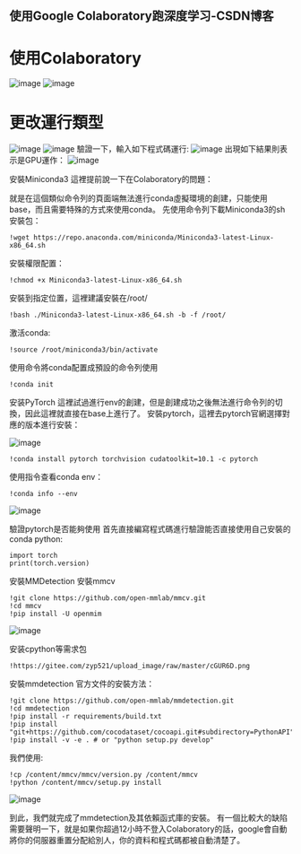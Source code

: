 ## 使用Google Colaboratory跑深度学习-CSDN博客

# 使用Colaboratory
![image](https://github.com/user-attachments/assets/6748f25e-0b6e-4c67-af77-f23b596f241e)
![image](https://github.com/user-attachments/assets/31938645-2a8f-44c9-956d-5bad3a8b78b8)
# 更改運行類型
![image](https://github.com/user-attachments/assets/14203697-f07e-4007-a7f4-07ea07c0d4dd)
![image](https://github.com/user-attachments/assets/7b0a744f-e65e-43bd-88a0-16d38138b05a)
驗證一下，輸入如下程式碼運行:
![image](https://github.com/user-attachments/assets/67025a67-19b6-464f-a131-4750157dea4f)
出現如下結果則表示是GPU運作：
![image](https://github.com/user-attachments/assets/f246714e-6fe5-410a-a3d5-a168ac2a5ea7)

安裝Miniconda3
這裡提前說一下在Colaboratory的問題：

就是在這個類似命令列的頁面端無法進行conda虛擬環境的創建，只能使用base，而且需要特殊的方式來使用conda。 先使用命令列下載Miniconda3的sh安裝包：
```
!wget https://repo.anaconda.com/miniconda/Miniconda3-latest-Linux-x86_64.sh
```
安裝權限配置：
```
!chmod +x Miniconda3-latest-Linux-x86_64.sh
```
安裝到指定位置，這裡建議安裝在/root/
```
!bash ./Miniconda3-latest-Linux-x86_64.sh -b -f /root/
```
激活conda:
```
!source /root/miniconda3/bin/activate
```
使用命令將conda配置成預設的命令列使用
```
!conda init
```
安装PyTorch
這裡試過進行env的創建，但是創建成功之後無法進行命令列的切換，因此這裡就直接在base上進行了。
安裝pytorch，這裡去pytorch官網選擇對應的版本進行安裝：

![image](https://github.com/user-attachments/assets/9f0f6316-59e2-4f5d-994c-b444a51d4400)
```
!conda install pytorch torchvision cudatoolkit=10.1 -c pytorch
```
使用指令查看conda env：
```
!conda info --env
```
![image](https://github.com/user-attachments/assets/0d29f7c0-4acb-4576-a8de-6bb7604fa4d1)


驗證pytorch是否能夠使用
首先直接編寫程式碼進行驗證能否直接使用自己安裝的conda python:
```
import torch  
print(torch.version)
```
安裝MMDetection
安裝mmcv
```
!git clone https://github.com/open-mmlab/mmcv.git  
!cd mmcv  
!pip install -U openmim
```
![image](https://github.com/user-attachments/assets/083d141c-3929-4e1b-a1c4-d454163bbfbb)


安装cpython等需求包
```
!https://gitee.com/zyp521/upload_image/raw/master/cGUR6D.png
```
安裝mmdetection
官方文件的安裝方法：
```
!git clone https://github.com/open-mmlab/mmdetection.git  
!cd mmdetection  
!pip install -r requirements/build.txt  
!pip install "git+https://github.com/cocodataset/cocoapi.git#subdirectory=PythonAPI"  
!pip install -v -e . # or "python setup.py develop"
```
我們使用:
```
!cp /content/mmcv/mmcv/version.py /content/mmcv
!python /content/mmcv/setup.py install
```
![image](https://github.com/user-attachments/assets/b3ad49c8-5504-4f53-8c93-c98ba2023c2d)


到此，我們就完成了mmdetection及其依賴函式庫的安裝。
有一個比較大的缺陷需要聲明一下，就是如果你超過12小時不登入Colaboratory的話，google會自動將你的伺服器重置分配給別人，你的資料和程式碼都被自動清楚了。
